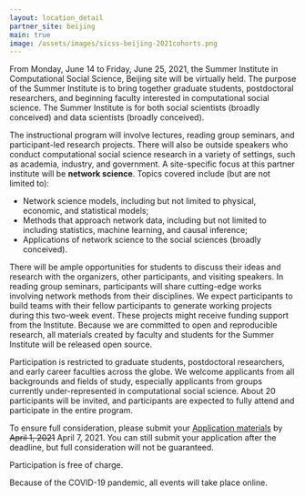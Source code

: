 ```yaml
---
layout: location_detail
partner_site: beijing
main: true
image: /assets/images/sicss-beijing-2021cohorts.png
---
```




From Monday, June 14 to Friday, June 25, 2021, the Summer Institute in Computational Social Science, Beijing site will be virtually held. The purpose of the Summer Institute is to bring together graduate students, postdoctoral researchers, and beginning faculty interested in computational social science. The Summer Institute is for both social scientists (broadly conceived) and data scientists (broadly conceived).

The instructional program will involve lectures, reading group seminars, and participant-led research projects. There will also be outside speakers who conduct computational social science research in a variety of settings, such as academia, industry, and government. A site-specific focus at this partner institute will be 
**network science**. Topics covered include (but are not limited to): 

* Network science models, including but not limited to physical, economic, and statistical models; 
* Methods that approach network data, including but not limited to including statistics, machine learning, and causal inference; 
* Applications of network science to the social sciences (broadly conceived).

There will be ample opportunities for students to discuss their ideas and research with the organizers, other participants, and visiting speakers. In reading group seminars, participants will share cutting-edge works involving network methods from their disciplines. We expect participants to build teams with their fellow participants to generate working projects during this two-week event. These projects might receive funding support from the Institute. Because we are committed to open and reproducible research, all materials created by faculty and students for the Summer Institute will be released open source.

Participation is restricted to graduate students, postdoctoral researchers, and early career faculties across the globe. We welcome applicants from all backgrounds and fields of study, especially applicants from groups currently under-represented in computational social science. About 20 participants will be invited, and participants are expected to fully attend and participate in the entire program.

To ensure full consideration, please submit your [Application materials](https://compsocialscience.github.io/summer-institute/2021/beijing/apply) by ~~April 1, 2021~~ April 7, 2021. You can still submit your application after the deadline, but full consideration will not be guaranteed.

Participation is free of charge.

Because of the COVID-19 pandemic, all events will take place online.
